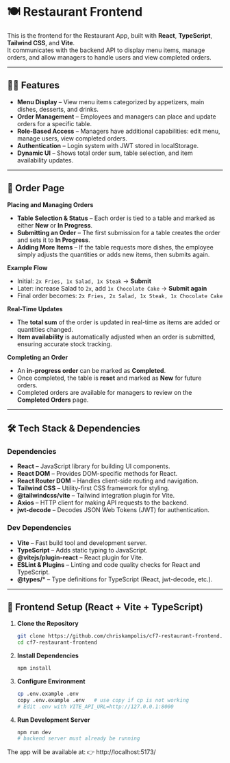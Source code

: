 # 🍽️ Restaurant Frontend

This is the frontend for the Restaurant App, built with **React**, **TypeScript**, **Tailwind CSS**, and **Vite**.  
It communicates with the backend API to display menu items, manage orders, and allow managers to handle users and view completed orders.

---

## 👨‍💻 Features

- **Menu Display** – View menu items categorized by appetizers, main dishes, desserts, and drinks.  
- **Order Management** – Employees and managers can place and update orders for a specific table.  
- **Role-Based Access** – Managers have additional capabilities: edit menu, manage users, view completed orders.  
- **Authentication** – Login system with JWT stored in localStorage.  
- **Dynamic UI** – Shows total order sum, table selection, and item availability updates.

---

## 📝 Order Page

**Placing and Managing Orders**
- **Table Selection & Status** – Each order is tied to a table and marked as either **New** or **In Progress**.  
- **Submitting an Order** – The first submission for a table creates the order and sets it to **In Progress**.  
- **Adding More Items** – If the table requests more dishes, the employee simply adjusts the quantities or adds new items, then submits again.  

**Example Flow**  
- Initial: `2x Fries, 1x Salad, 1x Steak` → **Submit**  
- Later: increase Salad to `2x`, add `1x Chocolate Cake` → **Submit again**  
- Final order becomes: `2x Fries, 2x Salad, 1x Steak, 1x Chocolate Cake`  

**Real-Time Updates**  
- The **total sum** of the order is updated in real-time as items are added or quantities changed.  
- **Item availability** is automatically adjusted when an order is submitted, ensuring accurate stock tracking.  

**Completing an Order**  
- An **in-progress order** can be marked as **Completed**.  
- Once completed, the table is **reset** and marked as **New** for future orders.  
- Completed orders are available for managers to review on the **Completed Orders** page.

---

## 🛠️ Tech Stack & Dependencies

### Dependencies
- **React** – JavaScript library for building UI components.  
- **React DOM** – Provides DOM-specific methods for React.  
- **React Router DOM** – Handles client-side routing and navigation.  
- **Tailwind CSS** – Utility-first CSS framework for styling.  
- **@tailwindcss/vite** – Tailwind integration plugin for Vite.  
- **Axios** – HTTP client for making API requests to the backend.
- **jwt-decode** – Decodes JSON Web Tokens (JWT) for authentication.

### Dev Dependencies
- **Vite** – Fast build tool and development server.
- **TypeScript** – Adds static typing to JavaScript.
- **@vitejs/plugin-react** – React plugin for Vite.
- **ESLint & Plugins** – Linting and code quality checks for React and TypeScript.
- **@types/*** – Type definitions for TypeScript (React, jwt-decode, etc.).

---

## 🚀 Frontend Setup (React + Vite + TypeScript)

1. **Clone the Repository**

   ```bash
   git clone https://github.com/chriskampolis/cf7-restaurant-frontend.git
   cd cf7-restaurant-frontend
   ```

2. **Install Dependencies**
   ```bash
   npm install
   ```

3. **Configure Environment**
   ```bash
   cp .env.example .env
   copy .env.example .env   # use copy if cp is not working
   # Edit .env with VITE_API_URL=http://127.0.0.1:8000
   ```

4. **Run Development Server**
   ```bash
   npm run dev
   # backend server must already be running
   ```
The app will be available at:
👉 http://localhost:5173/